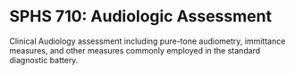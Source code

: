 # SPHS 710: Audiologic Assessment

Clinical Audiology assessment including pure-tone audiometry, immittance measures, and other measures commonly employed in the standard diagnostic battery.
